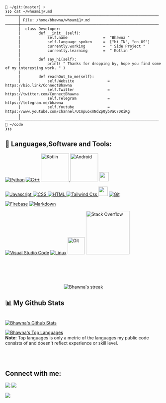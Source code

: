 
```
📂 ~/git:(master) ⚡
❯❯❯ cat ~/whoami🙋‍♂️.md
──────┬──────────────────────────────────────────────────────────────
      │ File: /home/bhawna/whoami🙋‍♂️.md
──────┼──────────────────────────────────────────────────────────────
      |  class Developer:
      |        def __init__(self):
      |            self.name                =  "Bhawna "
      |            self.language_spoken     =  ["hi_IN", "en_US"]
      |            currently.working        =  " Side Project "
      |            currently.learning       =  " Kotlin "
      |
      |        def say_hi(self):
      |            print( " Thanks for dropping by, hope you find some of my interesting work. " )
      |
      |        def reachOut_to_me(self):
      |            self.Website               = https://bio.link/ConnectBhawna
      │            self.Twitter               = https://twitter.com/ConnectBhawna
      │            self.Telegram              = https://telegram.me/bhawna
      |            self.Youtube               = https://www.youtube.com/channel/UCmpuoxmNdZp0ybVaC70KiKg
      |
──────┴──────────────────────────────────────────────────────────────
📂 ~/code
❯❯❯
```

## 🚀 Languages,Software and Tools:

<p>

<a href="#"><img alt="Python" src="http://img.shields.io/badge/-Python-3776AB?style=for-the-badge&logo=python&logoColor=ffffff"></a>
<a href="#"><img alt="C++" src="https://img.shields.io/badge/C%2B%2B-00599C?style=for-the-badge&logo=c%2B%2B&logoColor=white"></a>
<a href="#"><img alt="Kotlin" src="https://img.shields.io/badge/Kotlin-0095D5?&style=for-the-badge&logo=kotlin&logoColor=white" width="90" >
<a href="#"><img alt="Android" src="https://img.shields.io/badge/Android-3DDC84?style=for-the-badge&logo=android&logoColor=white" width="90" ></a>
<a href="#"><img at="Vue Js" src="https://vuejs.org/images/logo.png" width="30" height="30"></a>
      <br>

<a href="#"><img alt="Javascript" src="https://img.shields.io/badge/-JavaScript-%23F7DF1C?style=for-the-badge&logo=javascript&logoColor=000000&labelColor=%23F7DF1C&color=%23FFCE5A">
<a href="#"><img alt="CSS" src="https://img.shields.io/badge/-CSS3-%231572B6?style=for-the-badge&logo=css3">
<a href="#"><img alt="HTML" src="https://img.shields.io/badge/-HTML5-%23E44D27?style=for-the-badge&logo=html5&logoColor=ffffff">
<a href="#"><img alt="Tailwind Css" src="https://img.shields.io/badge/Tailwind_CSS-38B2AC?style=for-the-badge&logo=tailwind-css&logoColor=white">
<a href="#"><img at="React Js" src="https://upload.wikimedia.org/wikipedia/commons/thumb/a/a7/React-icon.svg/240px-React-icon.svg.png" width="30" height="30"></a>
<a href="#"><img alt="Git" src="https://img.shields.io/badge/-Git-%23F05032?style=for-the-badge&logo=git&logoColor=%23ffffff">
  <br>
     
<a href="#"><img alt="Firebase" src="https://img.shields.io/badge/-Firebase-FFCA28?style=for-the-badge&logo=firebase&logoColor=ffffff"></a>
<a href="#"><img alt="Markdown" src="https://img.shields.io/badge/Markdown-000000?style=for-the-badge&logo=markdown&logoColor=white"></a>
  <br>
  
  <a href="#"><img alt="Visual Studio Code" src="http://img.shields.io/badge/-VS%20Code-007ACC?style=for-the-badge&logo=visual-studio-code&logoColor=ffffff"></a>
<a href="#"><img alt="Linux" src="http://img.shields.io/badge/-Linux-0078D6?style=for-the-badge&logo=linux&logoColor=ffffff" ></a>
<a href="#"><img alt="Git" src="https://img.shields.io/badge/Git-F05033.svg?logo=git&logoColor=white" width="55"></a>
<a href="#"><img alt="Stack Overflow" src="https://img.shields.io/badge/-Stack%20Overflow-FE7A16?logo=stack-overflow&logoColor=white" width="140"></a>
</p>

</p>     

<p>


<br />
<br>
</p>


<br/>

<p align="center">
    <a href="https://github.com/ConnectBhawna/github-readme-streak-stats">
        <img title="🔥 Get streak stats for your profile at git.io/streak-stats" alt="Bhawna's streak" src="https://github-readme-streak-stats.herokuapp.com/?user=ConnectBhawna&theme=black-ice&hide_border=true&stroke=0000&background=060A0CD0"/>
    </a>
</p>

## 📊 My Github Stats

  <br/>
    <a href="https://github.com/ConnectBhawna/github-readme-stats"><img alt="Bhawna's Github Stats" src="https://github-readme-stats.vercel.app/api?username=ConnectBhawna&show_icons=true&count_private=true&theme=react&hide_border=true&bg_color=0D1117" /></a>
      
  <a href="https://github.com/ConnectBhawna/github-readme-stats"><img alt="Bhawna's Top Languages" src="https://github-readme-stats.vercel.app/api/top-langs/?username=ConnectBhawna&langs_count=8&count_private=true&layout=compact&theme=react&hide_border=true&bg_color=0D1117" /></a>
  <br/>
  <b>Note:</b> Top languages is only a metric of the languages my public code consists of and doesn't reflect experience or skill level.


<br/>
<br/>

## Connect with me:
<p align="left">

<a href = "https://www.linkedin.com/in/ConnectBhawna/"><img src="https://img.shields.io/badge/-bhawnaChauhan-0077B5?style=flat&logo=Linkedin&logoColor=white" /></a>
<a href="mailto:bhawnabc2002@gmail.com"><img src="https://img.shields.io/badge/-bhawnabc2002@gmail.com-D14836?style=flat&logo=Gmail&logoColor=white"/></a>


<a href = "https://twitter.com/ConnectBhawna"><img src="https://img.shields.io/badge/-@bhawnaChauhan-1877F2?style=flat&logo=Twitter&logoColor=white"/></a>

</p>

